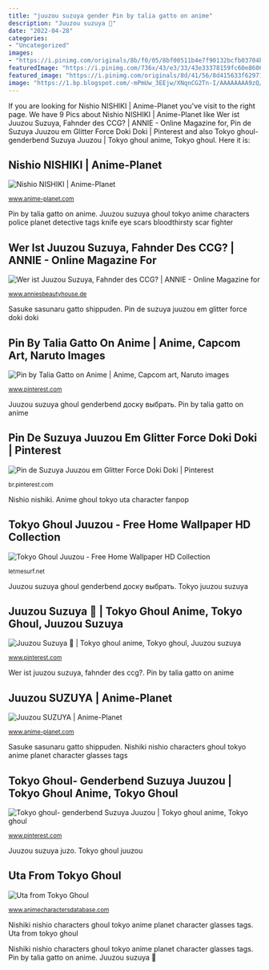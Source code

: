 ```yaml
---
title: "juuzou suzuya gender Pin by talia gatto on anime"
description: "Juuzou suzuya 💓"
date: "2022-04-28"
categories:
- "Uncategorized"
images:
- "https://i.pinimg.com/originals/8b/f0/05/8bf00511b4e7f90132bcfb03704b2ad2.jpg"
featuredImage: "https://i.pinimg.com/736x/43/e3/33/43e33378159fc60e860692604725dc7c--naruto-and-sasuke-gender-bender.jpg"
featured_image: "https://i.pinimg.com/originals/8d/41/56/8d415633f62971b71b3934cf6fa3f8a6.jpg"
image: "https://1.bp.blogspot.com/-mPmUw_3EEjw/XNqnCG2Tn-I/AAAAAAAA9zQ/24Qt4es1zfkvx766mQPuR8JnT-n5FceUwCLcBGAs/w1200-h630-p-k-no-nu/Juzo_Suzuya.jpg"
---
```


If you are looking for Nishio NISHIKI | Anime-Planet you've visit to the right page. We have 9 Pics about Nishio NISHIKI | Anime-Planet like Wer ist Juuzou Suzuya, Fahnder des CCG? | ANNIE - Online Magazine for, Pin de Suzuya Juuzou em Glitter Force Doki Doki | Pinterest and also Tokyo ghoul- genderbend Suzuya Juuzou | Tokyo ghoul anime, Tokyo ghoul. Here it is:

## Nishio NISHIKI | Anime-Planet

![Nishio NISHIKI | Anime-Planet](https://www.anime-planet.com/images/characters/nishio-nishiki-60720.jpg "Tokyo juuzou suzuya")

<small>www.anime-planet.com</small>

Pin by talia gatto on anime. Juuzou suzuya ghoul tokyo anime characters police planet detective tags knife eye scars bloodthirsty scar fighter

## Wer Ist Juuzou Suzuya, Fahnder Des CCG? | ANNIE - Online Magazine For

![Wer ist Juuzou Suzuya, Fahnder des CCG? | ANNIE - Online Magazine for](https://1.bp.blogspot.com/-mPmUw_3EEjw/XNqnCG2Tn-I/AAAAAAAA9zQ/24Qt4es1zfkvx766mQPuR8JnT-n5FceUwCLcBGAs/w1200-h630-p-k-no-nu/Juzo_Suzuya.jpg "Pin de suzuya juuzou em glitter force doki doki")

<small>www.anniesbeautyhouse.de</small>

Sasuke sasunaru gatto shippuden. Pin de suzuya juuzou em glitter force doki doki

## Pin By Talia Gatto On Anime | Anime, Capcom Art, Naruto Images

![Pin by Talia Gatto on Anime | Anime, Capcom art, Naruto images](https://i.pinimg.com/736x/43/e3/33/43e33378159fc60e860692604725dc7c--naruto-and-sasuke-gender-bender.jpg "Pin de suzuya juuzou em glitter force doki doki")

<small>www.pinterest.com</small>

Juuzou suzuya ghoul genderbend доску выбрать. Pin by talia gatto on anime

## Pin De Suzuya Juuzou Em Glitter Force Doki Doki | Pinterest

![Pin de Suzuya Juuzou em Glitter Force Doki Doki | Pinterest](https://i.pinimg.com/originals/8d/41/56/8d415633f62971b71b3934cf6fa3f8a6.jpg "Nishio nishiki")

<small>br.pinterest.com</small>

Nishio nishiki. Anime ghoul tokyo uta character fanpop

## Tokyo Ghoul Juuzou - Free Home Wallpaper HD Collection

![Tokyo Ghoul Juuzou - Free Home Wallpaper HD Collection](https://i.ebayimg.com/00/s/NjY1WDY2NQ==/z/M18AAOSwbEFeCxbl/$_10.JPG?set_id=880000500F "Anime ghoul tokyo uta character fanpop")

<small>letmesurf.net</small>

Juuzou suzuya ghoul genderbend доску выбрать. Tokyo juuzou suzuya

## Juuzou Suzuya 💓 | Tokyo Ghoul Anime, Tokyo Ghoul, Juuzou Suzuya

![Juuzou Suzuya 💓 | Tokyo ghoul anime, Tokyo ghoul, Juuzou suzuya](https://i.pinimg.com/originals/17/bf/bd/17bfbdb9e2f6f07623f9e70b6f9c37ef.jpg "Tokyo ghoul juuzou")

<small>www.pinterest.com</small>

Wer ist juuzou suzuya, fahnder des ccg?. Pin by talia gatto on anime

## Juuzou SUZUYA | Anime-Planet

![Juuzou SUZUYA | Anime-Planet](https://www.anime-planet.com/images/characters/juuzou-suzuya-62276.jpg "Tokyo juuzou suzuya")

<small>www.anime-planet.com</small>

Sasuke sasunaru gatto shippuden. Nishiki nishio characters ghoul tokyo anime planet character glasses tags

## Tokyo Ghoul- Genderbend Suzuya Juuzou | Tokyo Ghoul Anime, Tokyo Ghoul

![Tokyo ghoul- genderbend Suzuya Juuzou | Tokyo ghoul anime, Tokyo ghoul](https://i.pinimg.com/originals/8b/f0/05/8bf00511b4e7f90132bcfb03704b2ad2.jpg "Juuzou suzuya ghoul genderbend доску выбрать")

<small>www.pinterest.com</small>

Juuzou suzuya juzo. Tokyo ghoul juuzou

## Uta From Tokyo Ghoul

![Uta from Tokyo Ghoul](http://ami.animecharactersdatabase.com/uploads/chars/25380-1672527271.png "Nishio nishiki")

<small>www.animecharactersdatabase.com</small>

Nishiki nishio characters ghoul tokyo anime planet character glasses tags. Uta from tokyo ghoul

Nishiki nishio characters ghoul tokyo anime planet character glasses tags. Pin by talia gatto on anime. Juuzou suzuya 💓
